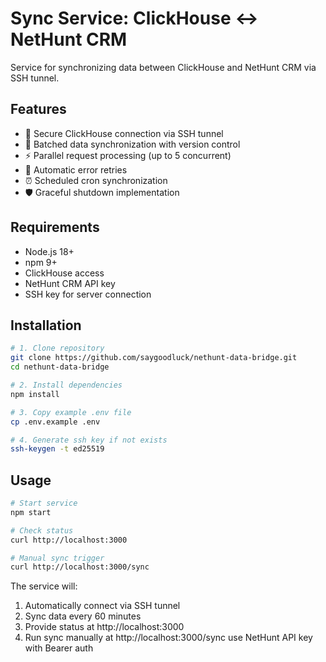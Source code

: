 # Sync Service: ClickHouse ↔ NetHunt CRM

Service for synchronizing data between ClickHouse and NetHunt CRM via SSH tunnel.

## Features

- 🔐 Secure ClickHouse connection via SSH tunnel
- 🔄 Batched data synchronization with version control
- ⚡ Parallel request processing (up to 5 concurrent)
- 🔁 Automatic error retries
- ⏰ Scheduled cron synchronization
- 🛡 Graceful shutdown implementation

## Requirements

- Node.js 18+
- npm 9+
- ClickHouse access
- NetHunt CRM API key
- SSH key for server connection

## Installation

```bash
# 1. Clone repository
git clone https://github.com/saygoodluck/nethunt-data-bridge.git
cd nethunt-data-bridge

# 2. Install dependencies
npm install

# 3. Copy example .env file
cp .env.example .env

# 4. Generate ssh key if not exists
ssh-keygen -t ed25519

```

## Usage

```bash
# Start service
npm start

# Check status
curl http://localhost:3000

# Manual sync trigger
curl http://localhost:3000/sync
```

The service will:
1. Automatically connect via SSH tunnel
2. Sync data every 60 minutes
3. Provide status at http://localhost:3000
4. Run sync manually at http://localhost:3000/sync use NetHunt API key with Bearer auth